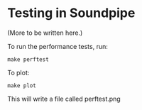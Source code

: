 # Testing in Soundpipe

(More to be written here.)

To run the performance tests, run:

    make perftest

To plot:

    make plot

This will write a file called perftest.png
